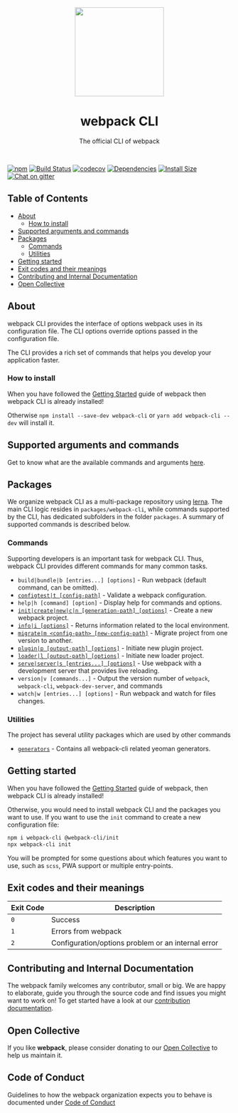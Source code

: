 <div align="center">
    <a href="https://github.com/webpack/webpack-cli">
        <img width="200" height="200" src="https://webpack.js.org/assets/icon-square-big.svg">
    </a>
</div>

<h1 align="center">webpack CLI</h1>

<p align="center">
  The official CLI of webpack
</p>
<br>

[![npm][npm]][npm-url]
[![Build Status][build-status]][build-status-url]
[![codecov][codecov-badge]][codecov-url]
[![Dependencies][deps]][deps-url]
[![Install Size][size]][size-url]
[![Chat on gitter][chat]][chat-url]

## Table of Contents

-   [About](#about)
    -   [How to install](#how-to-install)
-   [Supported arguments and commands](#supported-arguments-and-commands)
-   [Packages](#packages)
    -   [Commands](#commands)
    -   [Utilities](#utilities)
-   [Getting started](#getting-started)
-   [Exit codes and their meanings](#exit-codes-and-their-meanings)
-   [Contributing and Internal Documentation](#contributing-and-internal-documentation)
-   [Open Collective](#open-collective)

## About

webpack CLI provides the interface of options webpack uses in its configuration file. The CLI options override options passed in the configuration file.

The CLI provides a rich set of commands that helps you develop your application faster.

### How to install

When you have followed the [Getting Started](https://webpack.js.org/guides/getting-started/) guide of webpack then webpack CLI is already installed!

Otherwise `npm install --save-dev webpack-cli` or `yarn add webpack-cli --dev` will install it.

## Supported arguments and commands

Get to know what are the available commands and arguments [here](./packages/webpack-cli/README.md).

## Packages

We organize webpack CLI as a multi-package repository using [lerna](https://github.com/lerna/lerna). The main CLI logic resides in `packages/webpack-cli`, while commands supported by the CLI, has dedicated subfolders in the folder `packages`. A summary of supported commands is described below.

### Commands

Supporting developers is an important task for webpack CLI.
Thus, webpack CLI provides different commands for many common tasks.

-   `build|bundle|b [entries...] [options]` - Run webpack (default command, can be omitted).
-   [`configtest|t [config-path]`](./packages/configtest/README.md#webpack-cli-configtest) - Validate a webpack configuration.
-   `help|h [command] [option]` - Display help for commands and options.
-   [`init|create|new|c|n [generation-path] [options]`](./packages/README.md#webpack-cli-init) - Create a new webpack project.
-   [`info|i [options]`](./packages/info/README.md#webpack-cli-info) - Returns information related to the local environment.
-   [`migrate|m <config-path> [new-config-path]`](https://www.npmjs.com/package/@webpack-cli/migrate) - Migrate project from one version to another.
-   [`plugin|p [output-path] [options]`](./packages/generators#generators) - Initiate new plugin project.
-   [`loader|l [output-path] [options]`](./packages/generators#generators) - Initiate new loader project.
-   [`serve|server|s [entries...] [options]`](./packages/serve/README.md#webpack-cli-serve) - Use webpack with a development server that provides live reloading.
-   `version|v [commands...]` - Output the version number of `webpack`, `webpack-cli`, `webpack-dev-server`, and commands
-   `watch|w [entries...] [options]` - Run webpack and watch for files changes.

### Utilities

The project has several utility packages which are used by other commands

-   [`generators`](./packages/generators/README.md) - Contains all webpack-cli related yeoman generators.

## Getting started

When you have followed the [Getting Started](https://webpack.js.org/guides/getting-started/) guide of webpack, then webpack CLI is already installed!

Otherwise, you would need to install webpack CLI and the packages you want to use. If you want to use the `init` command to create a new configuration file:

```sh
npm i webpack-cli @webpack-cli/init
npx webpack-cli init
```

You will be prompted for some questions about which features you want to use, such as `scss`, PWA support or multiple entry-points.

## Exit codes and their meanings

| Exit Code | Description                                        |
| --------- | -------------------------------------------------- |
| `0`       | Success                                            |
| `1`       | Errors from webpack                                |
| `2`       | Configuration/options problem or an internal error |

## Contributing and Internal Documentation

The webpack family welcomes any contributor, small or big. We are happy to elaborate, guide you through the source code and find issues you might want to work on! To get started have a look at our [contribution documentation](./.github/CONTRIBUTING.md).

## Open Collective

If you like **webpack**, please consider donating to our [Open Collective](https://opencollective.com/webpack) to help us maintain it.

[npm]: https://img.shields.io/npm/v/webpack-cli.svg
[npm-url]: https://www.npmjs.com/package/webpack-cli
[build-status]: https://github.com/webpack/webpack-cli/workflows/webpack-cli/badge.svg?branch=master
[build-status-url]: https://github.com/webpack/webpack-cli/actions
[codecov-badge]: https://codecov.io/gh/webpack/webpack-cli/branch/master/graph/badge.svg?token=6B6NxtsZc3
[codecov-url]: https://codecov.io/gh/webpack/webpack-cli
[deps]: https://img.shields.io/david/webpack/webpack.svg
[deps-url]: https://david-dm.org/webpack/webpack-cli
[size]: https://packagephobia.com/badge?p=webpack-cli
[size-url]: https://packagephobia.com/result?p=webpack-cli
[chat]: https://badges.gitter.im/webpack/webpack.svg
[chat-url]: https://gitter.im/webpack/webpack

## Code of Conduct

Guidelines to how the webpack organization expects you to behave is documented under [Code of Conduct](./CODE_OF_CONDUCT.md)

